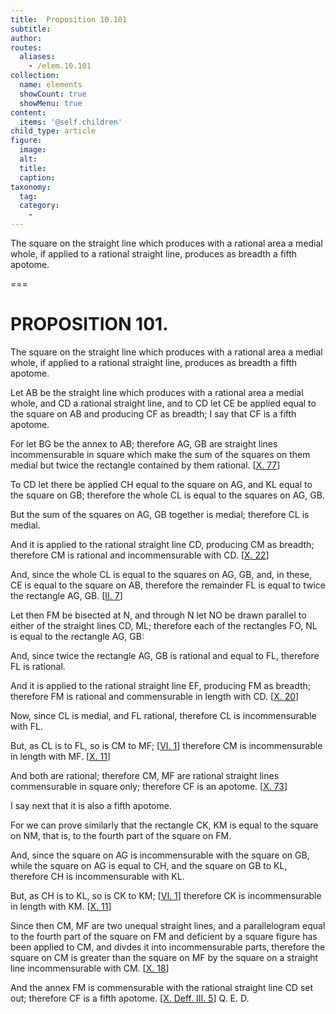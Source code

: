 ```yaml
---
title:  Proposition 10.101
subtitle: 
author:
routes:
  aliases:
    - /elem.10.101
collection:
  name: elements
  showCount: true
  showMenu: true
content:
  items: '@self.children'
child_type: article
figure:
  image:
  alt:
  title:
  caption:
taxonomy:
  tag:
  category:
    - 
---
```


<p>
       <hi rend="ital">The square on the straight line which produces with a rational area a medial whole, if applied to a rational straight line, produces as breadth a fifth apotome.</hi>
      </p>

===

<h1>PROPOSITION 101.</h1>
<p>
       <span class="ital">The square on the straight line which produces with a rational area a medial whole, if applied to a rational straight line, produces as breadth a fifth apotome.</span>
      </p>

<p>Let <span class="ital">AB</span> be the straight line which produces with a rational area a medial whole, and <span class="ital">CD</span> a rational straight line, and to <span class="ital">CD</span> let <span class="ital">CE</span> be applied equal to the square on <span class="ital">AB</span> and producing <span class="ital">CF</span> as breadth; I say that <span class="ital">CF</span> is a fifth apotome. 
      </p>

<p>For let <span class="ital">BG</span> be the annex to <span class="ital">AB</span>; therefore <span class="ital">AG</span>, <span class="ital">GB</span> are straight lines incommensurable in square which make the sum of the squares on them medial but twice the rectangle contained by them rational. [<a href="/elem.10.77">X. 77</a>] </p>

<p>To <span class="ital">CD</span> let there be applied <span class="ital">CH</span> equal to the square on <span class="ital">AG</span>, and <span class="ital">KL</span> equal to the square on <span class="ital">GB</span>; therefore the whole <span class="ital">CL</span> is equal to the squares on <span class="ital">AG</span>, <span class="ital">GB</span>. <pb n="225"/></p>

<p>But the sum of the squares on <span class="ital">AG</span>, <span class="ital">GB</span> together is medial; therefore <span class="ital">CL</span> is medial. </p>

<p>And it is applied to the rational straight line <span class="ital">CD</span>, producing <span class="ital">CM</span> as breadth; therefore <span class="ital">CM</span> is rational and incommensurable with <span class="ital">CD</span>. [<a href="/elem.10.22">X. 22</a>] </p>

<p>And, since the whole <span class="ital">CL</span> is equal to the squares on <span class="ital">AG</span>, <span class="ital">GB</span>, and, in these, <span class="ital">CE</span> is equal to the square on <span class="ital">AB</span>, therefore the remainder <span class="ital">FL</span> is equal to twice the rectangle <span class="ital">AG</span>, <span class="ital">GB</span>. [<a href="/elem.2.7">II. 7</a>] </p>

<p>Let then <span class="ital">FM</span> be bisected at <span class="ital">N</span>, and through <span class="ital">N</span> let <span class="ital">NO</span> be drawn parallel to either of the straight lines <span class="ital">CD</span>, <span class="ital">ML</span>; therefore each of the rectangles <span class="ital">FO</span>, <span class="ital">NL</span> is equal to the rectangle <span class="ital">AG</span>, <span class="ital">GB</span>: </p>

<p>And, since twice the rectangle <span class="ital">AG</span>, <span class="ital">GB</span> is rational and equal to <span class="ital">FL</span>, therefore <span class="ital">FL</span> is rational. </p>

<p>And it is applied to the rational straight line <span class="ital">EF</span>, producing <span class="ital">FM</span> as breadth; therefore <span class="ital">FM</span> is rational and commensurable in length with <span class="ital">CD</span>. [<a href="/elem.10.20">X. 20</a>] </p>

<p>Now, since <span class="ital">CL</span> is medial, and <span class="ital">FL</span> rational, therefore <span class="ital">CL</span> is incommensurable with <span class="ital">FL</span>. </p>

<p>But, as <span class="ital">CL</span> is to <span class="ital">FL</span>, so is <span class="ital">CM</span> to <span class="ital">MF</span>; [<a href="/elem.6.1">VI. 1</a>] therefore <span class="ital">CM</span> is incommensurable in length with <span class="ital">MF</span>. [<a href="/elem.10.11">X. 11</a>] </p>

<p>And both are rational; therefore <span class="ital">CM</span>, <span class="ital">MF</span> are rational straight lines commensurable in square only; therefore <span class="ital">CF</span> is an apotome. [<a href="/elem.10.73">X. 73</a>] </p>

<p>I say next that it is also a fifth apotome. </p>

<p>For we can prove similarly that the rectangle <span class="ital">CK</span>, <span class="ital">KM</span> is equal to the square on <span class="ital">NM</span>, that is, to the fourth part of the square on <span class="ital">FM</span>. </p>

<p>And, since the square on <span class="ital">AG</span> is incommensurable with the square on <span class="ital">GB</span>, <pb n="226"/>while the square on <span class="ital">AG</span> is equal to <span class="ital">CH</span>, and the square on <span class="ital">GB</span> to <span class="ital">KL</span>, therefore <span class="ital">CH</span> is incommensurable with <span class="ital">KL</span>. </p>

<p>But, as <span class="ital">CH</span> is to <span class="ital">KL</span>, so is <span class="ital">CK</span> to <span class="ital">KM</span>; [<a href="/elem.6.1">VI. 1</a>] therefore <span class="ital">CK</span> is incommensurable in length with <span class="ital">KM</span>. [<a href="/elem.10.11">X. 11</a>] </p>

<p>Since then <span class="ital">CM</span>, <span class="ital">MF</span> are two unequal straight lines, and a parallelogram equal to the fourth part of the square on <span class="ital">FM</span> and deficient by a square figure has been applied to <span class="ital">CM</span>, and divdes it into incommensurable parts, therefore the square on <span class="ital">CM</span> is greater than the square on <span class="ital">MF</span> by the square on a straight line incommensurable with <span class="ital">CM</span>. [<a href="/elem.10.18">X. 18</a>] </p>

<p>And the annex <span class="ital">FM</span> is commensurable with the rational straight line <span class="ital">CD</span> set out; therefore <span class="ital">CF</span> is a fifth apotome. [<a href="/elem.10.def.3.5">X. Deff. III. 5</a>] Q. E. D.</p>
